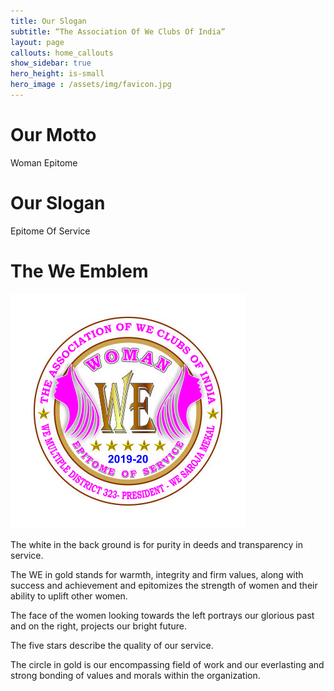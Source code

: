 ```yaml
---
title: Our Slogan
subtitle: “The Association Of We Clubs Of India”
layout: page
callouts: home_callouts
show_sidebar: true
hero_height: is-small
hero_image : /assets/img/favicon.jpg
---
```


<!-- ## The Name Of Our Association Is -->

# Our Motto
Woman Epitome

# Our Slogan
Epitome Of Service

# The We Emblem

<a href="/assets/img/sarvottam_seva.jpg" title="Sarvottam Seva">
    <img src ="/assets/img/favicon.jpg" />
</a>

The white in the back ground is for purity in deeds and transparency in service.

The WE in gold stands for warmth, integrity and firm values,
along with success and achievement and epitomizes the strength of women
and their ability to uplift other women.

The face of the women looking towards the left
portrays our glorious past
and on the right, projects our bright future.

The five stars describe the quality of our service.

The circle in gold is our encompassing field of work and our everlasting
and strong bonding of values and morals within the organization.